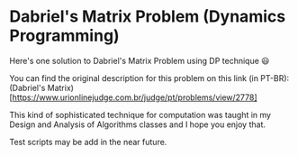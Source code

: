 # Dabriel's Matrix Problem (Dynamics Programming)

Here's one solution to Dabriel's Matrix Problem using DP technique :smiley:

You can find the original description for this problem on this link (in PT-BR): (Dabriel's Matrix)[https://www.urionlinejudge.com.br/judge/pt/problems/view/2778]



This kind of sophisticated technique for computation was taught in my Design and Analysis of Algorithms classes and I hope you enjoy that.

Test scripts may be add in the near future. 
 
